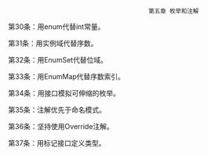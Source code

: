                                             第五章 枚举和注解
                              
第30条：用enum代替int常量。

第31条：用实例域代替序数。

第32条：用EnumSet代替位域。

第33条：用EnumMap代替序数索引。

第34条：用接口模拟可伸缩的枚举。

第35条：注解优先于命名模式。

第36条：坚持使用Override注解。

第37条：用标记接口定义类型。